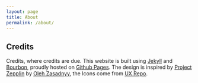 ```yaml
---
layout: page
title: About
permalink: /about/
---
```

 

## Credits

Credits, where credits are due. This website is built using [Jekyll](https://www.jekyll.rb) and [Bourbon](http://bourbon.io), proudly hosted on [Github Pages](https://pages.github.com/). The design is inspired by [Project Zepplin](https://github.com/gdg-x/zeppelin) by [Oleh Zasadnyy](https://plus.google.com/+OlehZasadnyy/about), the Icons come from [UX Repo](http://uxrepo.com/icon-sets/).
